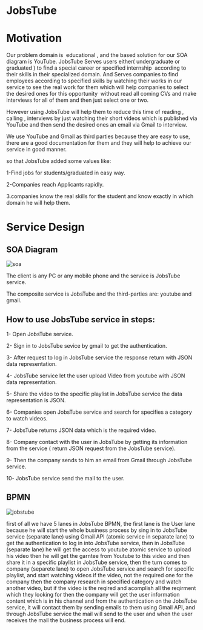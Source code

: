  # JobsTube 


# Motivation

 Our problem domain is  educational , and the based solution for our SOA diagram is YouTube.
JobsTube Serves users either( undergraduate or graduated ) to find a special career or specified internship  according to their skills in their specialized domain. And Serves companies to find employees according to specified skills by watching their works in our service to see the real work for them which will help companies to select the desired ones for this opportunity  without read all coming CVs and make interviews for all of them and then just select one or two.

However using JobsTube will help them to reduce this time of reading , calling , interviews by just watching their short videos which is published via YouTube and then send the desired ones an email via Gmail to interview. 

We use YouTube and Gmail as third parties because they are easy to use, there are a good documentation for them and they will help to achieve our service in good manner.

so that JobsTube added some values like:

1-Find jobs for students/graduated in easy way.

2-Companies reach Applicants rapidly. 

3.companies know the real skills for the student and know exactly in which domain he will help them.

 
 # Service Design
 
## SOA Diagram
![soa](https://user-images.githubusercontent.com/44081110/49665057-584a4e00-fa5c-11e8-9942-cece18a6b337.jpeg)

The client is any PC or any mobile phone and the service is JobsTube service.

The composite service is JobsTube and the third-parties are: youtube and gmail.

## How to use JobsTube service in steps: 
1- Open JobsTube service.

2- Sign in to JobsTube sevice by gmail to get the authentication.

3- After request to log in JobsTube service the response return with JSON data representation.

4- JobsTube service let the user upload Video from youtube with JSON data representation. 

5- Share the video to the specific playlist in JobsTube service the data representation is JSON.

6- Companies open JobsTube service and search for specifies a category to watch videos.

7- JobsTube returns JSON data which is the required video.

8- Company contact with the user in JobsTube by getting its information from the service ( return JSON request from the JobsTube service).

9- Then the company sends to him an email from Gmail through JobsTube service.

10- JobsTube service send the mail to the user.







## BPMN
![jobstube](https://user-images.githubusercontent.com/32819463/49326530-2ae13a00-f55c-11e8-843f-435d2670b14a.png)

first of all we have 5 lanes in JobsTube BPMN, the first lane is the User lane because he will start the whole business process by sing in to JobsTube service (separate lane) using Gmail API (atomic service in separate lane) to get the authentication to log in into JobsTube service, then in JobsTube (separate lane) he will get the access to youtube atomic service  to upload his video  then he will get the garntee from Youtube to this video and then share it in a specific playlist in JobsTube service, then the turn comes to company (separete lane) to open JobsTube service and search for specific playlist, and start watching videos if the video, not the required one for the company then the company research in specified category and watch another video, but if the video is the reqired and acomplish all the reqirment which they looking for then  the company  will get the user information content which is in his channel and from the authentication on the JobsTube service, it will contact them by sending emails to them using Gmail API, and through JobsTube service the mail will send to the user and when the user receives the mail the business process will end.  

